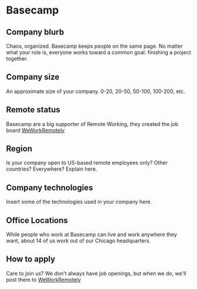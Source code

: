 # Basecamp

## Company blurb

Chaos, organized.
Basecamp keeps people on the same page. No matter what your role is, everyone works toward a common goal: finishing a project together.

## Company size

An approximate size of your company. 0-20, 20-50, 50-100, 100-200, etc.

## Remote status

Basecamp are a big supporter of Remote Working, they created the job board [WeWorkRemotely](https://weworkremotely.com)

## Region

Is your company open to US-based remote employees only? Other countries? Everywhere? Explain here.

## Company technologies

Insert some of the technologies used in your company here.

## Office Locations

While people who work at Basecamp can live and work anywhere they want, about 14 of us work out of our Chicago headquarters.

## How to apply

Care to join us? We don’t always have job openings, but when we do, we'll post them to [WeWorkRemotely](https://weworkremotely.com)
